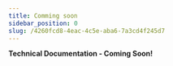 ```yaml
---
title: Comming soon
sidebar_position: 0
slug: /4260fcd8-4eac-4c5e-aba6-7a3cd4f245d7
---
```




**Technical Documentation - Coming Soon!**

